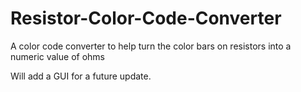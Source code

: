 # Resistor-Color-Code-Converter
A color code converter to help turn the color bars on resistors into a numeric value of ohms

Will add a GUI for a future update.
